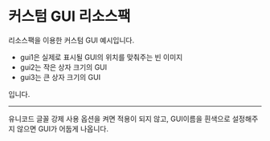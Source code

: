 # 커스텀 GUI 리소스팩

리소스팩을 이용한 커스텀 GUI 예시입니다.
* gui1은 실제로 표시될 GUI의 위치를 맞춰주는 빈 이미지
* gui2는 작은 상자 크기의 GUI
* gui3는 큰 상자 크기의 GUI

입니다.

* * *

유니코드 글꼴 강제 사용 옵션을 켜면 적용이 되지 않고, GUI이름을 흰색으로 설정해주지 않으면 GUI가 어둡게 나옵니다.
